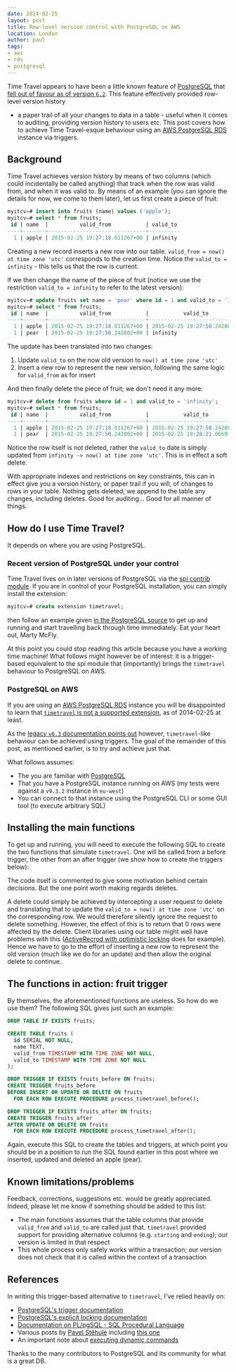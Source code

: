 ```yaml
---
date: 2014-02-25
layout: post
title: Row-level version control with PostgreSQL on AWS
location: London
author: paul
tags:
- aws
- rds
- postgresql
---
```


Time Travel appears to have been a little known feature of [PostgreSQL] that [fell out of favour as of version
`6.2`](http://www.postgresql.org/docs/6.3/static/c0503.htm). This feature effectively provided row-level version history
- a paper trail of all your changes to data in a table - useful when it comes to auditing, providing version
history to users etc.  This post covers how to achieve Time Travel-esque behaviour using an [AWS PostgreSQL RDS]
instance via triggers.

## Background

Time Travel achieves version history by means of two columns (which could incidentally be called anything) that track
when the row was valid from, and when it was valid to. By means of an example (you can ignore the details for now, we
come to them later), let us first create a piece of fruit:

```sql
myitcv=# insert into fruits (name) values ('apple');
myitcv=# select * from fruits;
 id | name  |          valid_from           | valid_to
----+-------+-------------------------------+----------
  1 | apple | 2015-02-25 19:27:18.011267+00 | infinity
```

Creating a new record inserts a new row into our table. `valid_from = now() at time zone 'utc'` corresponds to the creation time. Notice
the `valid_to = infinity` - this tells us that the row is current.

If we then change the name of the piece of fruit (notice we use the restriction `valid_to = infinity` to refer to the
latest version):

```sql
myitcv=# update fruits set name = 'pear' where id = 1 and valid_to = 'infinity';
myitcv=# select * from fruits;
 id | name  |          valid_from           |           valid_to
----+-------+-------------------------------+-------------------------------
  1 | apple | 2015-02-25 19:27:18.011267+00 | 2015-02-25 19:27:50.242802+00
  1 | pear  | 2015-02-25 19:27:50.242802+00 | infinity
```

The update has been translated into two changes:

1. Update `valid_to` on the now old version to `now() at time zone 'utc'`
2. Insert a new row to represent the new version, following the same logic for `valid_from` as for insert

And then finally delete the piece of fruit; we don't need it any more:

```sql
myitcv=# delete from fruits where id = 1 and valid_to = 'infinity';
myitcv=# select * from fruits;
 id | name  |          valid_from           |           valid_to
----+-------+-------------------------------+-------------------------------
  1 | apple | 2015-02-25 19:27:18.011267+00 | 2015-02-25 19:27:50.242802+00
  1 | pear  | 2015-02-25 19:27:50.242802+00 | 2015-02-25 19:28:21.066919+00
```

Notice the row itself is not deleted, rather the `valid_to` date is simply updated from `infinity -> now() at time zone
'utc'`. This is in
effect a soft delete.

With appropriate indexes and restrictions on key constraints, this can in effect give you a version history, or paper
trail if you will, of changes to rows in your table. Nothing gets deleted; we append to the table any changes, including
deletes. Good for auditing... Good for all manner of things.

## How do I use Time Travel?

It depends on where you are using PostgreSQL.

### Recent version of PostgreSQL under your control

Time Travel lives on in later versions of PostgreSQL via the [spi contrib
module](http://www.postgresql.org/docs/9.3/static/contrib-spi.html). If you are in control of your PostgreSQL
installation, you can simply install the extension:

```sql
myitcv=# create extension timetravel;
```

then follow an example given [in the PostgreSQL
source](https://github.com/postgres/postgres/blob/master/contrib/spi/timetravel.example) to get up and running and start
travelling back through time immediately. Eat your heart out, Marty McFly.

At this point you could stop reading this article because you have a working time machine! What follows might however be
of interest: it is a trigger-based equivalent to the spi module that (importantly) brings the `timetravel` behaviour to
PostgreSQL on AWS.

### PostgreSQL on AWS

If you are using an [AWS PostgreSQL RDS] instance you will be disappointed to learn that [`timetravel` is not a supported
extension](https://forums.aws.amazon.com/thread.jspa?threadID=146661), as of 2014-02-25 at least.

As the [legacy `v6.3` documentation points out](http://www.postgresql.org/docs/6.3/static/c0503.htm) however,
`timetravel`-like behaviour can be achieved using triggers. The goal of the remainder of this post, as mentioned
earlier, is to try and achieve just that.

What follows assumes:

* The you are familiar with [PostgreSQL]
* That you have a PostgreSQL instance running on AWS (my tests were against a `v9.3.2` instance in `eu-west`)
* You can connect to that instance using the PostgreSQL CLI or some GUI tool (to execute arbitrary SQL)

## Installing the main functions

To get up and running, you will need to execute the following SQL to create the two functions that simulate
`timetravel`. One will be called from a before trigger, the other from an after trigger (we show how to create the
triggers below):

<div style="font-size:12px">
<script src="https://gist.github.com/myitcv/9212407.js"></script>
</div>

The code itself is commented to give some motivation behind certain decisions. But the one point worth making regards
deletes.

A delete could simply be achieved by intercepting a user request to delete and translating that to update the `valid_to
= now() at time zone 'utc'` on the corresponding row. We would therefore silently ignore the request to delete something. However,
the effect of this is to return that 0 rows were affected by the delete. Client libraries using our table might well have problems
with this ([ActiveRecrod with optimistic
locking](http://api.rubyonrails.org/classes/ActiveRecord/Locking/Optimistic.html) does for example). Hence we have to go
to the effort of inserting a new row to represent the old version (much like we do for an update) and then allow the
original delete to continue.

## The functions in action: fruit trigger

By themselves, the aforementioned functions are useless. So how do we use them? The following SQL gives just such an example:

```sql
DROP TABLE IF EXISTS fruits;

CREATE TABLE fruits (
  id SERIAL NOT NULL,
  name TEXT,
  valid_from TIMESTAMP WITH TIME ZONE NOT NULL,
  valid_to TIMESTAMP WITH TIME ZONE NOT NULL
);

DROP TRIGGER IF EXISTS fruits_before ON fruits;
CREATE TRIGGER fruits_before
BEFORE INSERT OR UPDATE OR DELETE ON fruits
  FOR EACH ROW EXECUTE PROCEDURE process_timetravel_before();

DROP TRIGGER IF EXISTS fruits_after ON fruits;
CREATE TRIGGER fruits_after
AFTER UPDATE OR DELETE ON fruits
  FOR EACH ROW EXECUTE PROCEDURE process_timetravel_after();
```

Again, execute this SQL to create the tables and triggers, at which point you should be in a position to run the
SQL found earlier in this post where we inserted, updated and deleted an apple (pear).

## Known limitations/problems

Feedback, corrections, suggestions etc. would be greatly appreciated. Indeed, please let me know if something should be
added to this list:

* The main functions assumes that the table columns that provide `valid_from` and `valid_to` are called just that.
`timetravel` provided support for providing alternative columns (e.g. `starting` and `ending`); our version is limited
in that respect
* This whole process only safely works within a transaction; our version does not check that it is called within the
context of a transaction

## References

In writing this trigger-based alternative to `timetravel`, I've relied heavily on:

* [PostgreSQL's trigger documentation](http://www.postgresql.org/docs/9.3/static/plpgsql-trigger.html)
* [PostgreSQL's explicit locking documentation](http://www.postgresql.org/docs/9.3/static/explicit-locking.html)
* [Documentation on PL/pgSQL - SQL Procedural Language](http://www.postgresql.org/docs/9.3/static/plpgsql.html)
* Various posts by [Pavel Stěhule] including [this
  one](http://www.postgresql.org/message-id/CAEEEPmxMSgijhG+CdY=hFUZQqZb21697kq9f5dKmAObOAmZLEQ@mail.gmail.com)
* An important note about [executing dynamic
  commands](http://www.postgresql.org/docs/9.3/static/plpgsql-statements.html#PLPGSQL-STATEMENTS-EXECUTING-DYN)

Thanks to the many contributors to PostgreSQL and its community for what is a great DB.

[PostgreSQL]: http://www.postgresql.org/
[AWS PostgreSQL RDS]: http://aws.amazon.com/rds/postgresql/
[Pavel Stěhule]: http://okbob.blogspot.co.uk/
